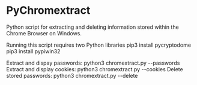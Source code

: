 # PyChromextract
Python script for extracting and deleting information stored within the Chrome Browser on Windows.

Running this script requires two Python libraries
pip3 install pycryptodome
pip3 install pypiwin32

Extract and dispay passwords: python3 chromextract.py --passwords
Extract and display cookies: python3 chromextract.py --cookies
Delete stored passwords: python3 chromextract.py --delete

